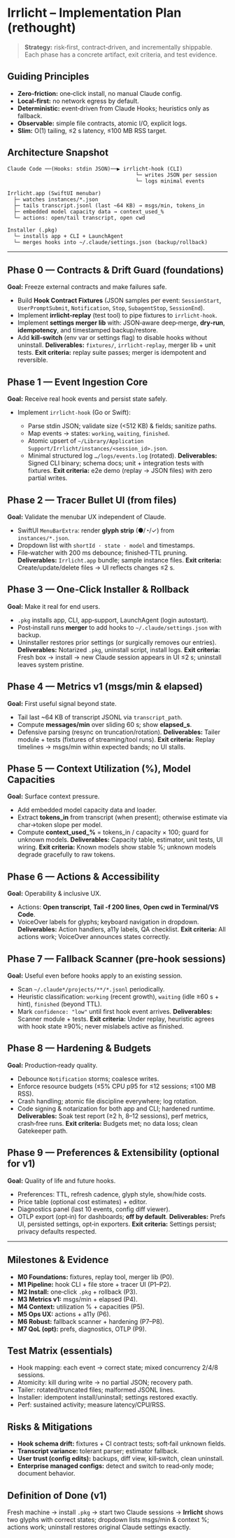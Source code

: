 # Irrlicht – Implementation Plan (rethought)

> **Strategy:** risk‑first, contract‑driven, and incrementally shippable. Each phase has a concrete artifact, exit criteria, and test evidence.

## Guiding Principles

* **Zero‑friction:** one‑click install, no manual Claude config.
* **Local‑first:** no network egress by default.
* **Deterministic:** event‑driven from Claude Hooks; heuristics only as fallback.
* **Observable:** simple file contracts, atomic I/O, explicit logs.
* **Slim:** O(1) tailing, ≤2 s latency, ≤100 MB RSS target.

## Architecture Snapshot

```
Claude Code ──(Hooks: stdin JSON)──▶ irrlicht-hook (CLI)
                                         └─ writes JSON per session
                                         └─ logs minimal events

Irrlicht.app (SwiftUI menubar)
  ├─ watches instances/*.json
  ├─ tails transcript.jsonl (last ~64 KB) → msgs/min, tokens_in
  ├─ embedded model capacity data → context_used_%
  └─ actions: open/tail transcript, open cwd

Installer (.pkg)
  └─ installs app + CLI + LaunchAgent
  └─ merges hooks into ~/.claude/settings.json (backup/rollback)
```

---

## Phase 0 — Contracts & Drift Guard (foundations)

**Goal:** Freeze external contracts and make failures safe.

* Build **Hook Contract Fixtures** (JSON samples per event: `SessionStart`, `UserPromptSubmit`, `Notification`, `Stop`, `SubagentStop`, `SessionEnd`).
* Implement **irrlicht‑replay** (test tool) to pipe fixtures to `irrlicht-hook`.
* Implement **settings merger lib** with: JSON‑aware deep‑merge, **dry‑run**, **idempotency**, and timestamped backup/restore.
* Add **kill‑switch** (env var or settings flag) to disable hooks without uninstall.
  **Deliverables:** `fixtures/`, `irrlicht-replay`, merger lib + unit tests.
  **Exit criteria:** replay suite passes; merger is idempotent and reversible.

## Phase 1 — Event Ingestion Core

**Goal:** Receive real hook events and persist state safely.

* Implement `irrlicht-hook` (Go or Swift):

  * Parse stdin JSON; validate size (<512 KB) & fields; sanitize paths.
  * Map events → states: `working`, `waiting`, `finished`.
  * Atomic upsert of `~/Library/Application Support/Irrlicht/instances/<session_id>.json`.
  * Minimal structured log `…/logs/events.log` (rotated).
    **Deliverables:** Signed CLI binary; schema docs; unit + integration tests with fixtures.
    **Exit criteria:** e2e demo (replay → JSON files) with zero partial writes.

## Phase 2 — Tracer Bullet UI (from files)

**Goal:** Validate the menubar UX independent of Claude.

* SwiftUI `MenuBarExtra`: render **glyph strip** (●/◔/✓) from `instances/*.json`.
* Dropdown list with `shortId · state · model` and timestamps.
* File‑watcher with 200 ms debounce; finished‑TTL pruning.
  **Deliverables:** `Irrlicht.app` bundle; sample instance files.
  **Exit criteria:** Create/update/delete files → UI reflects changes ≤2 s.

## Phase 3 — One‑Click Installer & Rollback

**Goal:** Make it real for end users.

* `.pkg` installs app, CLI, app‑support, LaunchAgent (login autostart).
* Post‑install runs **merger** to add hooks to `~/.claude/settings.json` with backup.
* Uninstaller restores prior settings (or surgically removes our entries).
  **Deliverables:** Notarized `.pkg`, uninstall script, install logs.
  **Exit criteria:** Fresh box → install → new Claude session appears in UI ≤2 s; uninstall leaves system pristine.

## Phase 4 — Metrics v1 (msgs/min & elapsed)

**Goal:** First useful signal beyond state.

* Tail last \~64 KB of transcript JSONL via `transcript_path`.
* Compute **messages/min** over sliding 60 s; show **elapsed\_s**.
* Defensive parsing (resync on truncation/rotation).
  **Deliverables:** Tailer module + tests (fixtures of streaming/tool runs).
  **Exit criteria:** Replay timelines → msgs/min within expected bands; no UI stalls.

## Phase 5 — Context Utilization (%), Model Capacities

**Goal:** Surface context pressure.

* Add embedded model capacity data and loader.
* Extract **tokens\_in** from transcript (when present); otherwise estimate via char→token slope per model.
* Compute **context\_used\_%** = tokens\_in / capacity × 100; guard for unknown models.
  **Deliverables:** Capacity table, estimator, unit tests, UI wiring.
  **Exit criteria:** Known models show stable %; unknown models degrade gracefully to raw tokens.

## Phase 6 — Actions & Accessibility

**Goal:** Operability & inclusive UX.

* Actions: **Open transcript**, **Tail -f 200 lines**, **Open cwd in Terminal/VS Code**.
* VoiceOver labels for glyphs; keyboard navigation in dropdown.
  **Deliverables:** Action handlers, a11y labels, QA checklist.
  **Exit criteria:** All actions work; VoiceOver announces states correctly.

## Phase 7 — Fallback Scanner (pre‑hook sessions)

**Goal:** Useful even before hooks apply to an existing session.

* Scan `~/.claude*/projects/**/*.jsonl` periodically.
* Heuristic classification: `working` (recent growth), `waiting` (idle ≥60 s + hint), `finished` (beyond TTL).
* Mark `confidence: "low"` until first hook event arrives.
  **Deliverables:** Scanner module + tests.
  **Exit criteria:** Under replay, heuristic agrees with hook state ≥90%; never mislabels active as finished.

## Phase 8 — Hardening & Budgets

**Goal:** Production‑ready quality.

* Debounce `Notification` storms; coalesce writes.
* Enforce resource budgets (≤5% CPU p95 for ≤12 sessions; ≤100 MB RSS).
* Crash handling; atomic file discipline everywhere; log rotation.
* Code signing & notarization for both app and CLI; hardened runtime.
  **Deliverables:** Soak test report (≥2 h, 8–12 sessions), perf metrics, crash‑free runs.
  **Exit criteria:** Budgets met; no data loss; clean Gatekeeper path.

## Phase 9 — Preferences & Extensibility (optional for v1)

**Goal:** Quality of life and future hooks.

* Preferences: TTL, refresh cadence, glyph style, show/hide costs.
* Price table (optional cost estimates) + editor.
* Diagnostics panel (last 10 events, config diff viewer).
* OTLP export (opt‑in) for dashboards; **off by default**.
  **Deliverables:** Prefs UI, persisted settings, opt‑in exporters.
  **Exit criteria:** Settings persist; privacy defaults respected.

---

## Milestones & Evidence

* **M0 Foundations:** fixtures, replay tool, merger lib (P0).
* **M1 Pipeline:** hook CLI + file store + tracer UI (P1–P2).
* **M2 Install:** one‑click `.pkg` + rollback (P3).
* **M3 Metrics v1:** msgs/min + elapsed (P4).
* **M4 Context:** utilization % + capacities (P5).
* **M5 Ops UX:** actions + a11y (P6).
* **M6 Robust:** fallback scanner + hardening (P7–P8).
* **M7 QoL (opt):** prefs, diagnostics, OTLP (P9).

## Test Matrix (essentials)

* Hook mapping: each event → correct state; mixed concurrency 2/4/8 sessions.
* Atomicity: kill during write → no partial JSON; recovery path.
* Tailer: rotated/truncated files; malformed JSONL lines.
* Installer: idempotent install/uninstall; settings restored exactly.
* Perf: sustained activity; measure latency/CPU/RSS.

## Risks & Mitigations

* **Hook schema drift:** fixtures + CI contract tests; soft‑fail unknown fields.
* **Transcript variance:** tolerant parser; estimator fallback.
* **User trust (config edits):** backups, diff view, kill‑switch, clean uninstall.
* **Enterprise managed configs:** detect and switch to read‑only mode; document behavior.

## Definition of Done (v1)

Fresh machine → install `.pkg` → start two Claude sessions → **Irrlicht** shows two glyphs with correct states; dropdown lists msgs/min & context %; actions work; uninstall restores original Claude settings exactly.

